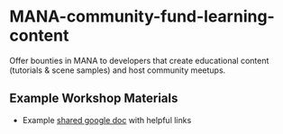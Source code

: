 # MANA-community-fund-learning-content
Offer bounties in MANA to developers that create educational content (tutorials &amp; scene samples) and host community meetups.

## Example Workshop Materials
- Example [shared google doc](https://goo.gl/28gzGM) with helpful links
